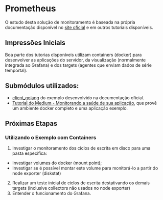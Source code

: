 # Prometheus

O estudo desta solução de monitoramento é baseada na própria documentação disponível no [site oficial](https://prometheus.io/docs/introduction/overview/) e em outros tutoriais disponíveis.

## Impressões Iniciais
Boa parte dos tutorias disponíveis utilizam containers (docker) para desenvolver as aplicações do servidor, da visualização (normalmente integrada ao Grafana) e dos targets (agentes que enviam dados de série temportal).

## Submódulos utilizados:
* [client_golang](https://prometheus.io/docs/prometheus/latest/getting_started/) do exemplo desenvolvido na documentação oficial.
* [Tutorial do Medium - Monitorando a saúde de sua aplicação](https://medium.com/tech-grupozap/prometheus-monitorando-a-sa%C3%BAde-da-sua-aplica%C3%A7%C3%A3o-bd9b3b63e7b1), que provê um ambiente docker completo e uma aplicação exemplo.

## Próximas Etapas

### Utilizando o Exemplo com Containers
1. Investigar o monitoramento dos ciclos de escrita em disco para uma pasta específica:
 * Investigar volumes do docker (mount point);
 * Investigar se é possível montar este volume para monitorá-lo a partir do node exporter (diskstat)
2. Realizar um teste inicial de ciclos de escrita destativando os demais targets (inclusive collectors não usados no node exporter)
3. Entender o funcionamento do Grafana.